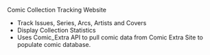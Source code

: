 Comic Collection Tracking Website

- Track Issues, Series, Arcs, Artists and Covers
- Display Collection Statistics
- Uses Comic_Extra API to pull comic data from Comic Extra Site to populate comic database.
